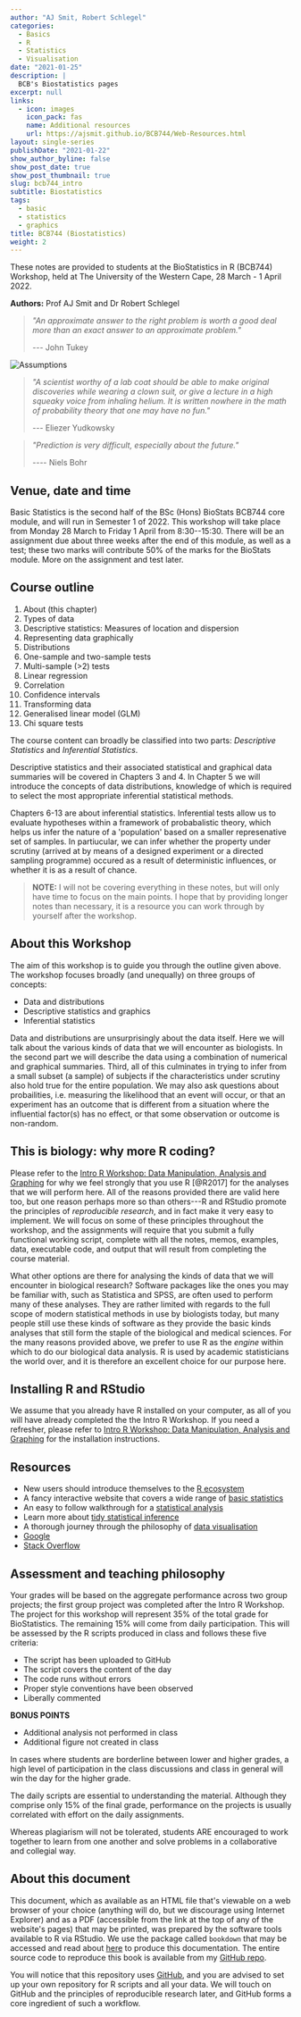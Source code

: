 ```yaml
---
author: "AJ Smit, Robert Schlegel"
categories:
  - Basics
  - R
  - Statistics
  - Visualisation
date: "2021-01-25"
description: |
  BCB's Biostatistics pages
excerpt: null
links:
  - icon: images
    icon_pack: fas
    name: Additional resources
    url: https://ajsmit.github.io/BCB744/Web-Resources.html
layout: single-series
publishDate: "2021-01-22"
show_author_byline: false
show_post_date: true
show_post_thumbnail: true
slug: bcb744_intro
subtitle: Biostatistics
tags:
  - basic
  - statistics
  - graphics
title: BCB744 (Biostatistics)
weight: 2
---
```


These notes are provided to students at the BioStatistics in R (BCB744) Workshop, held at The University of the Western Cape, 28 March - 1 April 2022.

**Authors:** Prof AJ Smit and Dr Robert Schlegel

> *"An approximate answer to the right problem is worth a good deal more than an exact answer to an approximate problem."*
>
> --- John Tukey

![Assumptions](/workshops/biostats/_index_files/wahlberg_assumptions.jpeg)

<!--- # About --->

> *"A scientist worthy of a lab coat should be able to make original discoveries while wearing a clown suit, or give a lecture in a high squeaky voice from inhaling helium. It is written nowhere in the math of probability theory that one may have no fun."*
>
> --- Eliezer Yudkowsky

> *"Prediction is very difficult, especially about the future."*
>
> ---- Niels Bohr

<!-- ## Preliminaries -->

## Venue, date and time

Basic Statistics is the second half of the BSc (Hons) BioStats BCB744 core module, and will run in Semester 1 of 2022. This workshop will take place from Monday 28 March to Friday 1 April from 8:30--15:30. There will be an assignment due about three weeks after the end of this module, as well as a test; these two marks will contribute 50% of the marks for the BioStats module. More on the assignment and test later.

## Course outline

1.  About (this chapter)
2.  Types of data
3.  Descriptive statistics: Measures of location and dispersion
4.  Representing data graphically
5.  Distributions
6.  One-sample and two-sample tests
7.  Multi-sample (\>2) tests
8.  Linear regression
9.  Correlation
10. Confidence intervals
11. Transforming data
12. Generalised linear model (GLM)
13. Chi square tests

The course content can broadly be classified into two parts: *Descriptive Statistics* and *Inferential Statistics*.

Descriptive statistics and their associated statistical and graphical data summaries will be covered in Chapters 3 and 4. In Chapter 5 we will introduce the concepts of data distributions, knowledge of which is required to select the most appropriate inferential statistical methods.

Chapters 6-13 are about inferential statistics. Inferential tests allow us to evaluate hypotheses within a framework of probabalistic theory, which helps us infer the nature of a 'population' based on a smaller represenative set of samples. In partiucular, we can infer whether the property under scrutiny (arrived at by means of a designed experiment or a directed sampling programme) occured as a result of deterministic influences, or whether it is as a result of chance.

> **NOTE:** I will not be covering everything in these notes, but will only have time to focus on the main points. I hope that by providing longer notes than necessary, it is a resource you can work through by yourself after the workshop.

## About this Workshop

The aim of this workshop is to guide you through the outline given above. The workshop focuses broadly (and unequally) on three groups of concepts:

-   Data and distributions
-   Descriptive statistics and graphics
-   Inferential statistics

Data and distributions are unsurprisingly about the data itself. Here we will talk about the various kinds of data that we will encounter as biologists. In the second part we will describe the data using a combination of numerical and graphical summaries. Third, all of this culminates in trying to infer from a small subset (a sample) of subjects if the characteristics under scrutiny also hold true for the entire population. We may also ask questions about probailities, i.e. measuring the likelihood that an event will occur, or that an experiment has an outcome that is different from a situation where the influential factor(s) has no effect, or that some observation or outcome is non-random.

## This is biology: why more R coding?

Please refer to the [Intro R Workshop: Data Manipulation, Analysis and Graphing](https://ajsmit.github.io/Intro_R_Official/) for why we feel strongly that you use R [@R2017] for the analyses that we will perform here. All of the reasons provided there are valid here too, but one reason perhaps more so than others---R and RStudio promote the principles of *reproducible research*, and in fact make it very easy to implement. We will focus on some of these principles throughout the workshop, and the assignments will require that you submit a fully functional working script, complete with all the notes, memos, examples, data, executable code, and output that will result from completing the course material.

What other options are there for analysing the kinds of data that we will encounter in biological research? Software packages like the ones you may be familiar with, such as Statistica and SPSS, are often used to perform many of these analyses. They are rather limited with regards to the full scope of modern statistical methods in use by biologists today, but many people still use these kinds of software as they provide the basic kinds analyses that still form the staple of the biological and medical sciences. For the many reasons provided above, we prefer to use R as the *engine* within which to do our biological data analysis. R is used by academic statisticians the world over, and it is therefore an excellent choice for our purpose here.

## Installing R and RStudio

We assume that you already have R installed on your computer, as all of you will have already completed the the Intro R Workshop. If you need a refresher, please refer to [Intro R Workshop: Data Manipulation, Analysis and Graphing](https://ajsmit.github.io/Intro_R_Official/) for the installation instructions.

## Resources

-   New users should introduce themselves to the [R ecosystem](fg2re.sellorm.com)
-   A fancy interactive website that covers a wide range of [basic statistics](http://students.brown.edu/seeing-theory/)
-   An easy to follow walkthrough for a [statistical analysis](http://www.sthda.com/english/wiki/unpaired-two-samples-t-test-in-r)
-   Learn more about [tidy statistical inference](https://infer.netlify.com)
-   A thorough journey through the philosophy of [data visualisation](http://www.serialmentor.com/dataviz/)
-   [Google](www.google.com)
-   [Stack Overflow](www.stackoverflow.com)

## Assessment and teaching philosophy

Your grades will be based on the aggregate performance across two group projects; the first group project was completed after the Intro R Workshop. The project for this workshop will represent 35% of the total grade for BioStatistics. The remaining 15% will come from daily participation. This will be assessed by the R scripts produced in class and follows these five criteria:

-   The script has been uploaded to GitHub
-   The script covers the content of the day
-   The code runs without errors
-   Proper style conventions have been observed
-   Liberally commented

**BONUS POINTS**

-   Additional analysis not performed in class
-   Additional figure not created in class

In cases where students are borderline between lower and higher grades, a high level of participation in the class discussions and class in general will win the day for the higher grade.

The daily scripts are essential to understanding the material. Although they comprise only 15% of the final grade, performance on the projects is usually correlated with effort on the daily assignments.

Whereas plagiarism will not be tolerated, students ARE encouraged to work together to learn from one another and solve problems in a collaborative and collegial way.

## About this document

This document, which as available as an HTML file that's viewable on a web browser of your choice (anything will do, but we discourage using Internet Explorer) and as a PDF (accessible from the link at the top of any of the website's pages) that may be printed, was prepared by the software tools available to R via RStudio. We use the package called `bookdown` that may be accessed and read about [here](https://bookdown.org/yihui/bookdown/) to produce this documentation. The entire source code to reproduce this book is available from my [GitHub repo](https://github.com/ajsmit/Basic_stats).

You will notice that this repository uses [GitHub](https://github.com), and you are advised to set up your own repository for R scripts and all your data. We will touch on GitHub and the principles of reproducible research later, and GitHub forms a core ingredient of such a workflow.

<!-- The R session information when compiling this book is shown below: -->

<!-- ```{r prelim-session} -->

<!-- sessionInfo() -->

<!-- ``` -->
